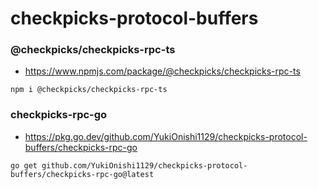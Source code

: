# checkpicks-protocol-buffers

### @checkpicks/checkpicks-rpc-ts

- https://www.npmjs.com/package/@checkpicks/checkpicks-rpc-ts

```
npm i @checkpicks/checkpicks-rpc-ts
```

### checkpicks-rpc-go

- https://pkg.go.dev/github.com/YukiOnishi1129/checkpicks-protocol-buffers/checkpicks-rpc-go

````
go get github.com/YukiOnishi1129/checkpicks-protocol-buffers/checkpicks-rpc-go@latest
````
